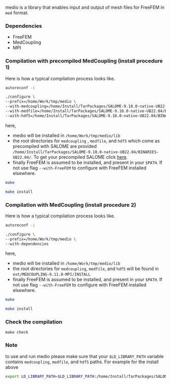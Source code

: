 medio is a library that enables input and output of  mesh files for FreeFEM in `med` format. 

### Dependencies ##
- FreeFEM
- MedCoupling
- MPI

### Compilation with precompiled MedCoupling (install procedure 1)

Here is how a typical compilation process looks like. 

```bash 
autoreconf -i
```

```bash
./configure \
--prefix=/home/Work/tmp/medio \
--with-medcoupling=/home/Install/TarPackages/SALOME-9.10.0-native-UB22.04/BINARIES-UB22.04/MEDCOUPLING \
--with-medfile=/home/Install/TarPackages/SALOME-9.10.0-native-UB22.04/BINARIES-UB22.04/medfile         \
--with-hdf5=/home/Install/TarPackages/SALOME-9.10.0-native-UB22.04/BINARIES-UB22.04/hdf5
```

here,

-  medio will be installed in `/home/Work/tmp/medio/lib` 
- the root directories for `medcoupling` , `medfile`, and `hdf5` which come as precompiled with SALOME are provided `/home/Install/TarPackages/SALOME-9.10.0-native-UB22.04/BINARIES-UB22.04/`.  To get your precompiled SALOME click [here](https://www.salome-platform.org/?page_id=2433).
- finally FreeFEM is assumed to be installed, and present in your `$PATH`. If not use flag `--with-FreeFEM` to configure with FreeFEM installed elsewhere. 

```bash
make
```

```bash
make install
```

### Compilation with MedCoupling (install procedure 2)

Here is how a typical compilation process looks like. 

```bash 
autoreconf -i
```

```bash
./configure \
--prefix=/home/Work/tmp/medio \
--with-dependencies
```


here,

-  medio will be installed in `/home/Work/tmp/medio/lib`
- the root directories for `medcoupling`, `medfile`, and `hdf5` will be found in `ext/MEDCOUPLING-9.11.0-MPI/INSTALL`
- finally FreeFEM is assumed to be installed, and present in your `$PATH`. If not use flag `--with-FreeFEM` to configure with FreeFEM installed elsewhere. 

```bash
make
```

```bash
make install
```
### Check the compilation ###

```
make check
```

### Note ###

to use and run medio please make sure that your `$LD_LIBRARY_PATH` variable contains  `medcoupling`, `medfile`, and `hdf5`  paths. For example for the install above 

```bash
export LD_LIBRARY_PATH=$LD_LIBRARY_PATH:/home/Install/TarPackages/SALOME-9.10.0-native-UB22.04/BINARIES-UB22.04/MEDCOUPLING/lib:/home/Install/TarPackages/SALOME-9.10.0-native-UB22.04/BINARIES-UB22.04/medfile/lib:/home/Install/TarPackages/SALOME-9.10.0-native-UB22.04/BINARIES-UB22.04/hdf5/lib
```

